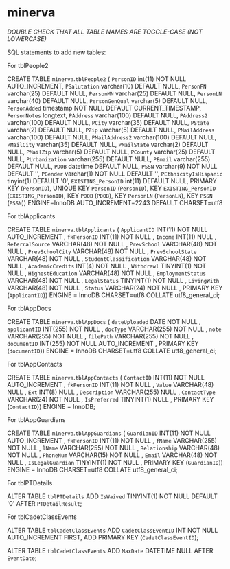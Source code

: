 # minerva

*DOUBLE CHECK THAT ALL TABLE NAMES ARE TOGGLE-CASE (NOT LOWERCASE)*


SQL statements to add new tables:

For tblPeople2

CREATE TABLE  `minerva`.`tblPeople2` ( `PersonID` int(11) NOT NULL AUTO_INCREMENT, `PSalutation` varchar(10) DEFAULT NULL, `PersonFN` varchar(25) DEFAULT NULL, `PersonMN` varchar(25) DEFAULT NULL, `PersonLN` varchar(40) DEFAULT NULL, `PersonGenQual` varchar(5) DEFAULT NULL, `PersonAdded` timestamp NOT NULL DEFAULT CURRENT_TIMESTAMP, `PersonNotes` longtext, `PAddress` varchar(100) DEFAULT NULL, `PAddress2` varchar(100) DEFAULT NULL, `PCity` varchar(35) DEFAULT NULL, `PState` varchar(2) DEFAULT NULL, `PZip` varchar(5) DEFAULT NULL, `PMailAddress` varchar(100) DEFAULT NULL, `PMailAddress2` varchar(100) DEFAULT NULL, `PMailCity` varchar(35) DEFAULT NULL, `PMailState` varchar(2) DEFAULT NULL, `PMailZip` varchar(5) DEFAULT NULL, `PCounty` varchar(25) DEFAULT NULL, `PUrbanization` varchar(255) DEFAULT NULL, `PEmail` varchar(255) DEFAULT NULL, `PDOB` datetime DEFAULT NULL, `PSSN` varchar(9) NOT NULL DEFAULT '', `PGender` varchar(1) NOT NULL DEFAULT '', `PEthnicityIsHispanic` tinyint(1) DEFAULT '0', `EXISTING_PersonID` int(11) DEFAULT NULL, PRIMARY KEY (`PersonID`), UNIQUE KEY `PersonID` (`PersonID`), KEY `EXISTING_PersonID` (`EXISTING_PersonID`), KEY `PDOB` (`PDOB`), KEY `PersonLN` (`PersonLN`), KEY `PSSN` (`PSSN`)) ENGINE=InnoDB AUTO_INCREMENT=2243 DEFAULT CHARSET=utf8

For tblApplicants

CREATE TABLE `minerva`.`tblApplicants` ( `ApplicantID` INT(11) NOT NULL AUTO_INCREMENT ,  `fkPersonID` INT(11) NOT NULL ,  `Income` INT(11) NULL ,  `ReferralSource` VARCHAR(48) NOT NULL ,  `PrevSchool` VARCHAR(48) NOT NULL ,  `PrevSchoolCity` VARCHAR(48) NOT NULL ,  `PrevSchoolState` VARCHAR(48) NOT NULL ,  `StudentClassification` VARCHAR(48) NOT NULL ,  `AcademicCredits` INT(4) NOT NULL ,  `Withdrawl` TINYINT(1) NOT NULL ,  `HighestEducation` VARCHAR(48) NOT NULL ,  `EmploymentStatus` VARCHAR(48) NOT NULL ,  `LegalStatus` TINYINT(1) NOT NULL ,  `LivingWith` VARCHAR(48) NOT NULL ,  `Status` VARCHAR(24) NOT NULL ,    PRIMARY KEY  (`ApplicantID`)) ENGINE = InnoDB CHARSET=utf8 COLLATE utf8_general_ci;

For tblAppDocs

CREATE TABLE `minerva`.`tblAppDocs` ( `dateUploaded` DATE NOT NULL , `applicantID` INT(255) NOT NULL , `docType` VARCHAR(255) NOT NULL , `note` VARCHAR(255) NOT NULL , `filePath` VARCHAR(255) NOT NULL , `documentID` INT(255) NOT NULL AUTO_INCREMENT , PRIMARY KEY (`documentID`)) ENGINE = InnoDB CHARSET=utf8 COLLATE utf8_general_ci;

For tblAppContacts

CREATE TABLE `minerva`.`tblAppContacts` ( `ContactID` INT(11) NOT NULL AUTO_INCREMENT ,  `fkPersonID` INT(11) NOT NULL ,  `Value` VARCHAR(48) NULL ,  `Ext` INT(8) NULL ,  `Description` VARCHAR(255) NULL ,  `ContactType` VARCHAR(24) NOT NULL ,  `IsPreferred` TINYINT(1) NULL ,    PRIMARY KEY  (`ContactID`)) ENGINE = InnoDB;

For tblAppGuardians

CREATE TABLE `minerva`.`tblAppGuardians` ( `GuardianID` INT(11) NOT NULL AUTO_INCREMENT , `fkPersonID` INT(11) NOT NULL , `fName` VARCHAR(255) NOT NULL , `lName` VARCHAR(255) NOT NULL , `Relationship` VARCHAR(48) NOT NULL , `PhoneNum` VARCHAR(15) NOT NULL , `Email` VARCHAR(48) NOT NULL , `IsLegalGuardian` TINYINT(1) NOT NULL , PRIMARY KEY (`GuardianID`)) ENGINE = InnoDB CHARSET=utf8 COLLATE utf8_general_ci;


For tblPTDetails

ALTER TABLE `tblPTDetails` ADD `IsWaived` TINYINT(1) NOT NULL DEFAULT '0' AFTER `PTDetailResult`;

For tblCadetClassEvents

 ALTER TABLE `tblCadetClassEvents` ADD `CadetClassEventID` INT NOT NULL AUTO_INCREMENT FIRST, ADD PRIMARY KEY (`CadetClassEventID`);
 
 ALTER TABLE `tblCadetClassEvents` ADD `MaxDate` DATETIME NULL AFTER `EventDate`;
